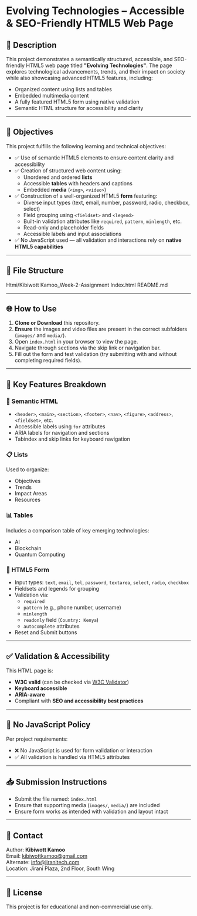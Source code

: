 # Evolving Technologies – Accessible & SEO-Friendly HTML5 Web Page

## 📄 Description

This project demonstrates a semantically structured, accessible, and SEO-friendly HTML5 web page titled **"Evolving Technologies"**. The page explores technological advancements, trends, and their impact on society while also showcasing advanced HTML5 features, including:

- Organized content using lists and tables
- Embedded multimedia content
- A fully featured HTML5 form using native validation
- Semantic HTML structure for accessibility and clarity

---

## 🎯 Objectives

This project fulfills the following learning and technical objectives:

- ✅ Use of semantic HTML5 elements to ensure content clarity and accessibility
- ✅ Creation of structured web content using:
  - Unordered and ordered **lists**
  - Accessible **tables** with headers and captions
  - Embedded **media** (`<img>`, `<video>`)
- ✅ Construction of a well-organized HTML5 **form** featuring:
  - Diverse input types (text, email, number, password, radio, checkbox, select)
  - Field grouping using `<fieldset>` and `<legend>`
  - Built-in validation attributes like `required`, `pattern`, `minlength`, etc.
  - Read-only and placeholder fields
  - Accessible labels and input associations
- ✅ No JavaScript used — all validation and interactions rely on **native HTML5 capabilities**

---

## 📁 File Structure

Htmi/Kibiwott Kamoo_Week-2-Assignment
Index.html
README.md


---

## 🌐 How to Use

1. **Clone or Download** this repository.
2. **Ensure** the images and video files are present in the correct subfolders (`images/` and `media/`).
3. Open `index.html` in your browser to view the page.
4. Navigate through sections via the skip link or navigation bar.
5. Fill out the form and test validation (try submitting with and without completing required fields).

---

## 📌 Key Features Breakdown

### 📑 Semantic HTML
- `<header>`, `<main>`, `<section>`, `<footer>`, `<nav>`, `<figure>`, `<address>`, `<fieldset>`, etc.
- Accessible labels using `for` attributes
- ARIA labels for navigation and sections
- Tabindex and skip links for keyboard navigation

### 📋 Lists
Used to organize:
- Objectives
- Trends
- Impact Areas
- Resources

### 📊 Tables
Includes a comparison table of key emerging technologies:
- AI
- Blockchain
- Quantum Computing



### 🧾 HTML5 Form
- Input types: `text`, `email`, `tel`, `password`, `textarea`, `select`, `radio`, `checkbox`
- Fieldsets and legends for grouping
- Validation via:
  - `required`
  - `pattern` (e.g., phone number, username)
  - `minlength`
  - `readonly` field (`Country: Kenya`)
  - `autocomplete` attributes
- Reset and Submit buttons

---

## ✅ Validation & Accessibility

This HTML page is:
- **W3C valid** (can be checked via [W3C Validator](https://validator.w3.org/))
- **Keyboard accessible**
- **ARIA-aware**
- Compliant with **SEO and accessibility best practices**

---

## 🚫 No JavaScript Policy

Per project requirements:
- ❌ No JavaScript is used for form validation or interaction
- ✅ All validation is handled via HTML5 attributes

---

## 📥 Submission Instructions

- Submit the file named: `index.html`
- Ensure that supporting media (`images/`, `media/`) are included
- Ensure form works as intended with validation and layout intact

---

## 📧 Contact

Author: **Kibiwott Kamoo**  
Email: [kibiwottkamoo@gmail.com](mailto:kibiwottkamoo@gmail.com)  
Alternate: [info@jiranitech.com](mailto:info@jiranitech.com)  
Location: Jirani Plaza, 2nd Floor, South Wing

---

## 📝 License

This project is for educational and non-commercial use only.
